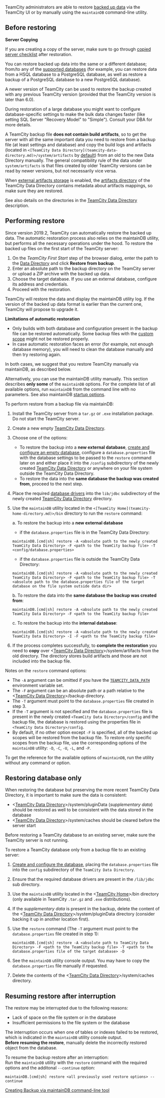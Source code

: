 [//]: # (title: Restoring TeamCity Data from Backup)
[//]: # (auxiliary-id: Restoring TeamCity Data from Backup)

TeamCity administrators are able to restore [backed up data](creating-backup-via-maintaindb-command-line-tool.md) via the TeamCity UI or by manually using the `maintainDB` command-line utility.

## Before restoring

<note>

__Server Copying__

If you are creating a copy of the server, make sure to go through [copied server checklist](how-to.md#Copied+Server+Checklist) after restoration.
</note>

You can restore backed up data into the same or a different database; from/to any of the [supported databases](supported-platforms-and-environments.md#Supported+Databases) (for example, you can restore data from a HSQL database to a PostgreSQL database, as well as restore a backup of a PostgreSQL database to a new PostgreSQL database).

A newer version of TeamCity can be used to restore the backup created with any previous TeamCity version (provided that the TeamCity version is later than 6.0).

During restoration of a large database you might want to configure database-specific settings to make the bulk data changes faster (like setting SQL Server "Recovery Model" to "Simple"). Consult your DBA for more details.

A TeamCity backup file __does not contain build artifacts__, so to get the server with all the same important data you need to restore from a backup file (at least settings and database) and copy the build logs and artifacts (located in `<[TeamCity Data Directory](teamcity-data-directory.md)>/system/artifacts` by [default](build-artifact.md)) from an old to the new Data Directory manually. The general compatibility rule of the data under `system/artifacts` is that files created by older TeamCity versions can be read by newer versions, but not necessarily vice versa.

When [external artifacts storage](configuring-artifacts-storage.md#External+Artifacts+Storage) is enabled, the [artifacts directory](teamcity-configuration-and-maintenance.md#artifact-directories) of the TeamCity Data Directory contains metadata about artifacts mappings, so make sure they are restored.

See also details on the directories in the [TeamCity Data Directory](teamcity-data-directory.md) description.

## Performing restore

Since version 2019.2, TeamCity can automatically restore the backed up data. The automatic restoration process also relies on the maintainDB utility, but performs all the necessary operations under the hood. To restore the backed up files on the first start of the TeamCity server:
1. On the _TeamCity First Start_ step of the browser dialog, enter the path to the [Data Directory](teamcity-data-directory.md) and click __Restore from backup__.
2. Enter an absolute path to the backup directory on the TeamCity server or upload a ZIP archive with the backed up data.
3. Choose the target database. If you use an external database, configure its address and credentials.
4. Proceed with the restoration.

TeamCity will restore the data and display the maintainDB utility log. If the version of the backed up data format is earlier than the current one, TeamCity will propose to upgrade it.

<note>

__Limitations of automatic restoration__

* Only builds with both database and configuration present in the backup file can be restored automatically. Some backup files with the [custom scope](creating-backup-from-teamcity-web-ui.md#backup-scope) might not be restored properly.
* In case automatic restoration faces an error (for example, not enough database memory), you will need to clean the database manually and then try restoring again.

In both cases, we suggest that you restore TeamCity manually via maintainDB, as described below.

</note>

Alternatively, you can use the maintainDB utility manually. This section describes __only some__ of the `maintainDB` options. For the complete list of all available options, run `maintainDB` from the command line with no parameters. See also maintainDB [startup options](creating-backup-via-maintaindb-command-line-tool.md#maintainDB+Startup+Options).

To perform restore from a backup file via maintainDB:
1. Install the TeamCity server from a `tar.gz` or `.exe` installation package. Do not start the TeamCity server.
2. Create a new empty [TeamCity Data Directory](teamcity-data-directory.md).
3. Choose one of the options:   
    * To restore the backup into a __new external database__, [create and configure an empty database](setting-up-an-external-database.md), configure a `database.properties` file with the database settings to be passed to the `restore` command later on and either place it into the `/config` subdirectory of the newly created [TeamCity Data Directory](teamcity-data-directory.md) or anywhere on your file system outside the TeamCity Data Directory.   
    * To restore the data into the __same database the backup was created from__, proceed to the next step.   
4. Place the required [database drivers](setting-up-an-external-database.md#Database-specific+Steps) into the `lib/jdbc` subdirectory of the newly created [TeamCity Data Directory](teamcity-data-directory.md) directory.
5. Use the `maintainDB` utility located in the `<[TeamCity Home](teamcity-home-directory.md)>/bin` directory to run the `restore` command:   

    a. To restore the backup into a __new external database__
    
    * if the  `database.properties` file is in the TeamCity Data Directory:
    
    ```Plain Text
    maintainDB.[cmd|sh] restore -A <absolute path to the newly created TeamCity Data Directory> -F <path to the TeamCity backup file> -T <config/database.properties>
    ``` 
    
   * if the `database.properties` file is outside the TeamCity Data Directory:
    
    ```Plain Text
    maintainDB.[cmd|sh] restore -A <absolute path to the newly created TeamCity Data Directory> -F <path to the TeamCity backup file> -T <absolute path to the database.properties file of the target database on the file system outside data dir>
    ```
    
    b. To restore the data into the __same database the backup was created from__:
    
    
    ```Plain Text
    maintainDB.[cmd|sh] restore -A <absolute path to the newly created TeamCity Data Directory> -F <path to the TeamCity backup file>
    ```
    
   c. To restore the backup into the __internal database__:
    
    
    ```Plain Text
    maintainDB.[cmd|sh] restore -A <absolute path to the newly created TeamCity Data Directory> -I -F <path to the TeamCity backup file>
    ```

6. If the process completes successfully, to __complete the restoration__ you need to __copy__ over \<[TeamCity Data Directory](teamcity-data-directory.md)\>\/system\/artifacts from the old directory. The directory stores build artifacts and those are not included into the backup file.

 
Notes on the `restore` command options:
* The `-A` argument can be omitted if you have the [`TEAMCITY_DATA_PATH`](teamcity-data-directory.md) environment variable set.
* The `-F` argument can be an absolute path or a path relative to the \<[TeamCity Data Directory](teamcity-data-directory.md)\>\/backup directory.
* The `-T` argument must point to the `database.properties` file created in step 3.
* If the `-T` argument is not specified and the `database.properties` file is present in the newly created `<TeamCity Data Directory>/config` and the backup file, the database is restored using the properties file in `<TeamCity Data Directory>/config`.
* By default, if no other option except `-F` is specified, all of the backed up scopes will be restored from the backup file. To restore only specific scopes from the backup file, use the corresponding options of the `maintainDB` utility: `-D`, `-C`, `-U`, `-L`, and `-P`.
<tip>

To get the reference for the available options of `maintainDB`, run the utility without any command or option.
</tip>

## Restoring database only

When restoring the database but preserving the more recent TeamCity Data Directory, it is important to make sure the data is consistent:
* \<[TeamCity Data Directory](teamcity-data-directory.md)\>\/system\/pluginData (_supplementary data_) should be restored as well to be consistent with the data stored in the database
* \<[TeamCity Data Directory](teamcity-data-directory.md)\>\/system\/caches should be cleared before the server start

Before restoring a TeamCity database to an existing server, make sure the TeamCity server is not running.

To restore a TeamCity database only from a backup file to an existing server:
1. [Create and configure the database](setting-up-an-external-database.md), placing the `database.properties` file into the `config` subdirectory of the `TeamCity Data Directory`.
2. Ensure that the required database drivers are present in the `/lib/jdbc` sub directory.
3. Use the `maintainDB` utility located in the \<[TeamCity Home](teamcity-home-directory.md)\>\/bin directory (only available in TeamCity `.tar.gz` and `.exe` distributions).
4. If the _supplementary data_ is present in the backup, delete the content of the \<[TeamCity Data Directory](teamcity-data-directory.md)\>\/system\/pluginData directory (consider backing it up in another location first).
5. Use the `restore` command (The `-T` argument must point to the `database.properties` file created in step 1):

    ```Plain Text
    maintainDB.[cmd|sh] restore -A <absolute path to TeamCity Data Directory> -F <path to the TeamCity backup file> -T <path to the database.properties file of the target database> -D
    ```
6. See the `maintainDB` utility console output. You may have to copy the `database.properties` file manually if requested.
7. Delete the contents of the \<[TeamCity Data Directory](teamcity-data-directory.md)\>\/system\/caches directory.

## Resuming restore after interruption

The restore may be interrupted due to the following reasons:
* Lack of space on the file system or in the database
* Insufficient permissions to the file system or the database

The interruption occurs when one of tables or indexes failed to be restored, which is indicated in the `maintainDB` utility console output.   
__Before resuming the restore__, manually delete the incorrectly restored object from the database.

To resume the backup restore after an interruption:   
Run the `maintainDB` utility with the `restore` command with the required options and the additonal `--continue` option:


```Plain Text
maintainDB.[cmd|sh] restore <all previously used restore options> --continue

```


[//]: # (Internal note. Do not delete. "Restoring TeamCity Data from Backupd270e422.txt")    

<seealso>
        <category ref="admin-guide">
            <a href="creating-backup-via-maintaindb-command-line-tool.md">Creating Backup via maintainDB command-line tool</a>
        </category>
</seealso>
